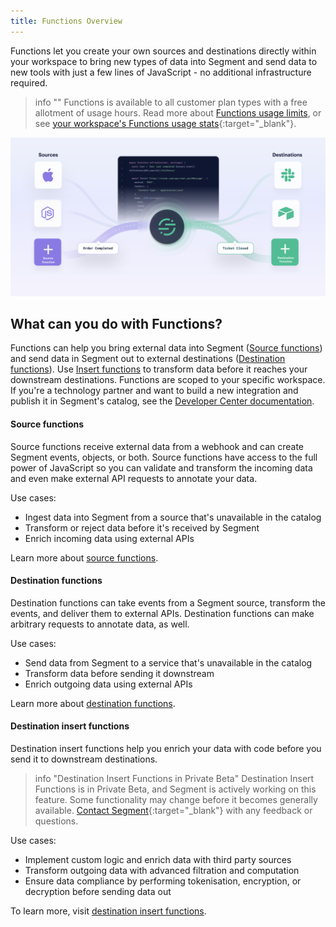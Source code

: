```yaml
---
title: Functions Overview
---
```


Functions let you create your own sources and destinations directly within your workspace to bring new types of data into Segment and send data to new tools with just a few lines of JavaScript - no additional infrastructure required.

> info ""
> Functions is available to all customer plan types with a free allotment of usage hours. Read more about [Functions usage limits](/docs/connections/functions/usage/), or see [your workspace's Functions usage stats](https://app.segment.com/goto-my-workspace/settings/usage?metric=functions){:target="_blank"}.

![An image illustrating source functions and destination functions in a Segment workspace](images/functions_overview.png)

## What can you do with Functions?
Functions can help you bring external data into Segment ([Source functions](/docs/connections/functions/source-functions)) and send data in Segment out to external destinations ([Destination functions](/docs/connections/functions/destination-functions)). Use [Insert functions](/docs/connections/functions/insert-functions) to transform data before it reaches your downstream destinations. Functions are scoped to your specific workspace. If you're a technology partner and want to build a new integration and publish it in Segment's catalog, see the [Developer Center documentation](/docs/partners/).

#### Source functions
Source functions receive external data from a webhook and can create Segment events, objects, or both. Source functions have access to the full power of JavaScript so you can validate and transform the incoming data and even make external API requests to annotate your data.

Use cases:
- Ingest data into Segment from a source that's unavailable in the catalog
- Transform or reject data before it's received by Segment
- Enrich incoming data using external APIs

Learn more about [source functions](/docs/connections/functions/source-functions).

#### Destination functions
Destination functions can take events from a Segment source, transform the events, and deliver them to external APIs. Destination functions can make arbitrary requests to annotate data, as well.

Use cases:
- Send data from Segment to a service that's unavailable in the catalog
- Transform data before sending it downstream
- Enrich outgoing data using external APIs

Learn more about [destination functions](/docs/connections/functions/destination-functions).

#### Destination insert functions
Destination insert functions help you enrich your data with code before you send it to downstream destinations.  

> info "Destination Insert Functions in Private Beta"
> Destination Insert Functions is in Private Beta, and Segment is actively working on this feature. Some functionality may change before it becomes generally available. [Contact Segment](https://segment.com/help/contact/){:target="_blank"} with any feedback or questions.

Use cases:
- Implement custom logic and enrich data with third party sources 
- Transform outgoing data with advanced filtration and computation
- Ensure data compliance by performing tokenisation, encryption, or decryption before sending data out 

To learn more, visit [destination insert functions](/docs/connections/functions/insert-functions).